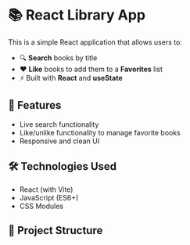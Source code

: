 # 📚 React Library App

This is a simple React application that allows users to:

- 🔍 **Search** books by title
- ❤️ **Like** books to add them to a **Favorites** list
- ⚡ Built with **React** and **useState**

## 🚀 Features


- Live search functionality
- Like/unlike functionality to manage favorite books
- Responsive and clean UI

## 🛠️ Technologies Used

- React (with Vite)
- JavaScript (ES6+)
- CSS Modules

## 📁 Project Structure

